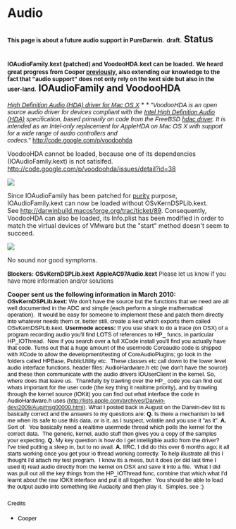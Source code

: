 Audio
=====

<span style="font-size:small">This page is about a future audio support in PureDarwin.</span>
<span style="font-size:small">draft.</span>
Status
------
<span style="font-size:small">IOAudioFamily.kext (patched) and VoodooHDA.kext can be loaded.</span>
<span style="font-size:small">We heard great progress from Cooper [previously](http://lists.apple.com/archives/Darwin-dev/2009/Aug/msg00000.html), also extending our knowledge to the fact that "audio support" does not only rely on the kext side but also in the user-land.</span>
IOAudioFamily and VoodooHDA
---------------------------
<span style="font-family:arial,sans-serif;font-style:italic">[High Definition Audio (HDA) driver for Mac OS X](http://code.google.com/p/voodoohda/)</span>
*
*
<span style="font-family:arial,sans-serif">"*VoodooHDA is an open source audio driver for devices compliant with the *[*Intel High Definition Audio (HDA)*](http://www.intel.com/standards/hdaudio/)* specification, based primarily on code from the FreeBSD *[*hdac driver*](http://www.freebsd.org/cgi/cvsweb.cgi/src/sys/dev/sound/pci/hda/)*. It is intended as an Intel-only replacement for AppleHDA on Mac OS X with support for a wide range of audio controllers and codecs*." <span style="font-family:Arial,Verdana,sans-serif"><http://code.google.com/p/voodoohda></span></span>

VoodooHDA cannot be loaded, because one of its dependencies (IOAudioFamily.kext) is not satisifed.
<http://code.google.com/p/voodoohda/issues/detail?id=38>


[![](../_/rsrc/1248010590995/developers/audio/VoodooHDA%20blocked%20at%20load.png%3Fheight=354&width=420)](audio/VoodooHDA%20blocked%20at%20load.png%3Fattredirects=0)

Since IOAudioFamily has been patched for [purity](macports/purity.html) purpose, IOAudioFamily.kext can now be loaded without OSvKernDSPLib.kext. See <http://darwinbuild.macosforge.org/trac/ticket/89>.
Consequently, VoodooHDA can also be loaded, its Info.plist has been modified in order to match the virtual devices of VMware but the "start" method doesn't seem to succeed.

[![](../_/rsrc/1248376065719/developers/audio/voodooHDA.png)](audio/voodooHDA.png%3Fattredirects=0)

No sound nor good symptoms.



<span style="font-size:small">**Blockers:**</span>
<span style="font-size:small">**OSvKernDSPLib.kext**</span>
<span style="white-space:pre"><span style="font-size:small">**AppleAC97Audio.kext**</span></span>
<span style="font-size:small;white-space:pre">Please let us know if you have more information and/or solutions
</span>


**Cooper sent us the following information in March 2010:**<span style="border-collapse:separate;color:rgb(0,0,0);font-family:Times New Roman;font-style:normal;font-variant:normal;font-weight:normal;letter-spacing:normal;line-height:normal;text-indent:0px;text-transform:none;white-space:normal;word-spacing:0px;font-size:medium"><span style="border-collapse:collapse;font-family:arial,sans-serif;font-size:13px">
**OSvKernDSPLib.kext:**
We don't have the source but the functions that we need are all well documented in the ADC and simple (each perform a single mathematical operation).  It would be easy for someone to implement these and patch them directly into whatever needs them or, better still, create a kext which exports them called OSvKernDSPLib.kext.
**Usermode access:**
If you use shark to do a trace (on OSX) of a program recording audio you'll find LOTS of references to HP_ funcs, in particular HP_IOThread.  Now if you search over a full XCode install you'll find you actually have that code.
Turns out that a huge amount of the usermode Coreaudio code is shipped with XCode to allow the development/testing of CoreAudioPlugins; go look in the folders called HPBase, PublicUtility etc.  These classes etc call down to the lower level audio interface functions, header files: AudioHardware.h etc (we don't have the source) and these then communicate with the audio drivers IOUserClient in the kernel.
So, where does that leave us.  Thankfully by trawling over the HP_ code you can find out whats important for the user code (the key thing it realtime priority), and by trawling through the kernel source (IOKit) you can find out what interface the code in AudioHardware.h uses (<http://lists.apple.com/archives/Darwin-dev/2009/Aug/msg00000.html>).
What I posted back in August on the Darwin-dev list is basically correct and the answers to my questions are:
**Q.** Is there a mechanism to tell me when its safe to use this data, or is it, as I suspect, volatile and you use it "as it".
**A.** Sort of.  You basically need a realtime usermode thread which polls the kernel for the correct data.  The generic, kernel, audio stuff then gives you a copy of the samples your expecting.
**Q.** My key question is how do I get intelligible audio from the driver? I've tried putting a sleep in, but to no avail.
**A.** IIRC, I did do this over 6 months ago; it all starts working once you get your io thread working correctly.
To help illustrate all this I thought I'd attach my test program.  I know its a mess, but it does (or did last time I used it) read audio directly from the kernel on OSX and save it into a file.  What I did was pull out all the key things from the HP_IOThread func, combine that which what I'd learnt about the raw IOKIt interface and put it all together.  You should be able to load the output audio into something like Audacity and then play it.  Simples, see :)
</span></span>
### <span style="border-collapse:separate;color:rgb(0,0,0);font-family:Times New Roman;font-style:normal;font-variant:normal;font-weight:normal;letter-spacing:normal;line-height:normal;text-indent:0px;text-transform:none;white-space:normal;word-spacing:0px;font-size:medium"><span style="border-collapse:collapse;font-family:arial,sans-serif;font-size:13px">Credits</span></span>
-   <span style="border-collapse:separate;color:rgb(0,0,0);font-family:Times New Roman;font-style:normal;font-variant:normal;font-weight:normal;letter-spacing:normal;line-height:normal;text-indent:0px;text-transform:none;white-space:normal;word-spacing:0px;font-size:medium"><span style="border-collapse:collapse;font-family:arial,sans-serif;font-size:13px">Cooper</span></span>
